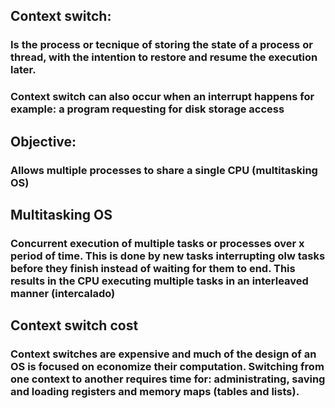 ## Context switch:
### Is the process or tecnique of storing the state of a process or thread, with the intention to restore and resume the execution later.
### Context switch can also occur when an interrupt happens for example: a program requesting for disk storage access 
## Objective:
### Allows multiple processes to share a single CPU (multitasking OS)
## Multitasking OS
### Concurrent execution of multiple tasks or processes over x period of time. This is done by new tasks interrupting olw tasks before they finish instead of waiting for them to end. This results in the CPU executing multiple tasks in an interleaved manner (intercalado)
## Context switch cost
### Context switches are expensive and much of the design of an OS is focused on economize their computation. Switching from one context to another requires time for: administrating, saving and loading registers and memory maps (tables and lists). 


